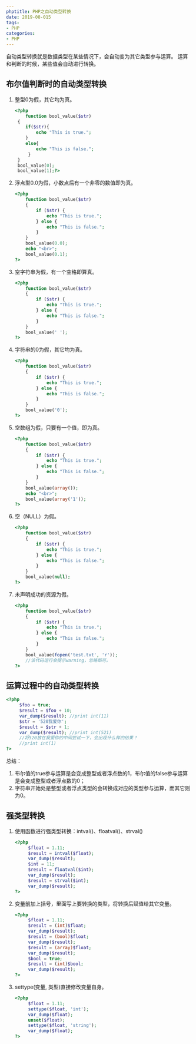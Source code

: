 ```yaml
---
phptitle: PHP之自动类型转换
date: 2019-08-015
tags: 
- PHP
categories: 
- PHP
---
```


自动类型转换就是数据类型在某些情况下，会自动变为其它类型参与运算。
运算和判断的时候，某些值会自动进行转换。

## 布尔值判断时的自动类型转换

1. 整型0为假，其它均为真。

   ```php
   <?php    
       function bool_value($str)
   	{        
       if($str){            
           echo "This is true.";            
       }
       else{            
           echo "This is false.";            
       	}     
   	}     
   	bool_value(0);    
   	bool_value(1);?>
   ```

<!--more-->

2. 浮点型0.0为假，小数点后有一个非零的数值即为真。

   ```php
   <?php
       function bool_value($str)
       {
           if ($str) {
               echo "This is true.";
           } else {
               echo "This is false.";
           }
       }
       bool_value(0.0);
       echo "<br>";
       bool_value(0.1);
   ?>
   ```

3. 空字符串为假，有一个空格即算真。

   ```php
   <?php
       function bool_value($str)
       {
           if ($str) {
               echo "This is true.";
           } else {
               echo "This is false.";
           }
       }
       bool_value(' ');
   ?>
   ```

4. 字符串的0为假，其它均为真。

   ```php
   <?php
       function bool_value($str)
       {
           if ($str) {
               echo "This is true.";
           } else {
               echo "This is false.";
           }
       }
       bool_value('0');
   ?>
   ```

5. 空数组为假，只要有一个值，即为真。

   ```php
   <?php
       function bool_value($str)
       {
           if ($str) {
               echo "This is true.";
           } else {
               echo "This is false.";
           }
       }
       bool_value(array());
       echo "<br>";
       bool_value(array('1'));
   ?>
   ```

6. 空（NULL）为假。

   ```php
   <?php
       function bool_value($str)
       {
           if ($str) {
               echo "This is true.";
           } else {
               echo "This is false.";
           }
       }
       bool_value(null);
   ?>
   ```

7. 未声明成功的资源为假。

   ```php
   <?php
       function bool_value($str)
       {
           if ($str) {
               echo "This is true.";
           } else {
               echo "This is false.";
           }
       }
       bool_value(fopen('test.txt', 'r'));
       //该代码运行会提示warning，忽略即可。
   ?>
   ```

## 运算过程中的自动类型转换

```php
<?php
     $foo = true;
     $result = $foo + 10;
     var_dump($result);	//print int(11)
     $str = '520我爱你';
     $result = $str + 1;
     var_dump($result);	//print int(521)
     //将520放在我爱你的中间尝试一下，会出现什么样的结果？
     //print int(1)
?>
```

总结：

1. 布尔值的true参与运算是会变成整型或者浮点数的1，布尔值的false参与运算是会变成整型或者浮点数的0；
2. 字符串开始处是整型或者浮点类型的会转换成对应的类型参与运算，而其它则为0。

## 强类型转换

1. 使用函数进行强类型转换：intval()、floatval()、strval()

   ```php
   <?php
        $float = 1.11;
        $result = intval($float);
        var_dump($result);
        $int = 11;
        $result = floatval($int);
        var_dump($result);
        $result = strval($int);
        var_dump($result);
   ?>
   ```

2. 变量前加上括号，里面写上要转换的类型，将转换后赋值给其它变量。

   ```php
   <?php
        $float = 1.11;
        $result = (int)$float;
        var_dump($result);
        $result = (bool)$float;
        var_dump($result);
        $result = (array)$float;
        var_dump($result);
        $bool = true;
        $result = (int)$bool;
        var_dump($result);
   ?>
   ```

3. settype(变量, 类型)直接修改变量自身。

   ```php
   <?php
        $float = 1.11;
        settype($float, 'int');
        var_dump($float);
        unset($float);
        settype($float, 'string');
        var_dump($float);
   ?>
   ```

